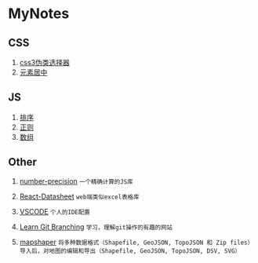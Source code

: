 # MyNotes


## CSS
 1. [css3伪类选择器](https://github.com/moorain/moorain.github.io/blob/master/_posts/2018-04-22-css3%E4%BC%AA%E7%B1%BB%E9%80%89%E6%8B%A9%E5%99%A8.md) 
 2. [元素居中](https://github.com/moorain/moorain.github.io/blob/master/_posts/2017-08-12-%E5%85%83%E7%B4%A0%E5%B1%85%E4%B8%AD%E7%9A%84%E4%B8%80%E4%BA%9B%E5%A4%84%E7%90%86%E6%96%B9%E5%BC%8F.md)
 
 ## JS
  
  1. [排序](https://github.com/moorain/MyNotes/blob/master/DEMO/%E6%8E%92%E5%BA%8F%E7%AE%97%E6%B3%95.js) 
  2. [正则](https://github.com/moorain/MyNotes/blob/master/DEMO/%E6%AD%A3%E5%88%99.js) 
  3. [数组](https://github.com/moorain/MyNotes/blob/master/DEMO/%E6%95%B0%E7%BB%84%E7%9B%B8%E5%85%B3.js) 


 ## Other

  1. [number-precision]( https://github.com/nefe/number-precision/blob/master/src/index.ts) 
  `一个精确计算的JS库`
  
  2. [React-Datasheet]( https://github.com/moorain/react-datasheet) 
  `web端类似excel表格库`
  
  2. [VSCODE]( https://github.com/moorain/MyNotes/blob/master/DEMO/IDE.md)
   `个人的IDE配置`
   
  3. [Learn Git Branching](https://github.com/pcottle/learnGitBranching)
  `学习，理解git操作的有趣的网站`
  
  3. [mapshaper](https://github.com/giscafer/mapshaper-plus) 
   `将多种数据格式（Shapefile, GeoJSON, TopoJSON 和 Zip files）导入后，对地图的编辑和导出（Shapefile, GeoJSON, TopoJSON, DSV, SVG）`
  
